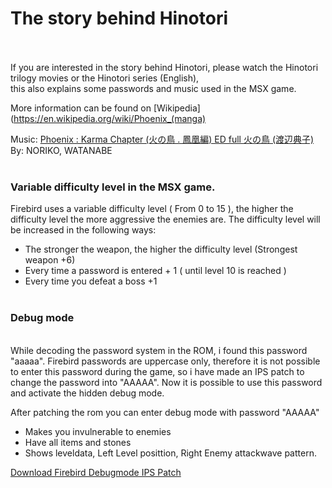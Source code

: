 # The story behind Hinotori

<br><br>
If you are interested in the story behind Hinotori, please watch the Hinotori trilogy movies or the Hinotori series (English),  
this also explains some passwords and music used in the MSX game.

More information can be found on [Wikipedia](https://en.wikipedia.org/wiki/Phoenix_(manga)

Music: [Phoenix : Karma Chapter (火の鳥 . 鳳凰編) ED full 火の鳥 (渡辺典子)](https://www.youtube.com/watch?v=nF1Tr-Rxy7c "Phoenix : Karma Chapter (火の鳥 . 鳳凰編) ED full 火の鳥 (渡辺典子)")
By: NORIKO, WATANABE<br><br>

### Variable difficulty level in the MSX game.<br>

Firebird uses a variable difficulty level ( From 0 to 15 ),
the higher the difficulty level the more aggressive the enemies are.
The difficulty level will be increased in the following ways:
- The stronger the weapon, the higher the difficulty level (Strongest weapon +6)
- Every time a password is entered + 1 ( until level 10 is reached )
- Every time you defeat a boss +1
<br><br>

### Debug mode

<br>
While decoding the password system in the ROM, i found this password "aaaaa".
Firebird passwords are uppercase only, therefore it is not possible
to enter this password during the game, so i have made an IPS patch
to change the password into "AAAAA". Now it is possible to use
this password and activate the hidden debug mode.

After patching the rom you can enter debug mode with password "AAAAA"
- Makes you invulnerable to enemies
- Have all items and stones
- Shows leveldata, Left Level posittion, Right Enemy attackwave pattern.

[Download Firebird Debugmode IPS Patch](https://github.com/LarsThe18Th/Small-Projects/tree/master/MSX/IPS%20Patches/Firebird%20Debug%20Mode%20Patch "Download Firebird Debugmode IPS Patch")

